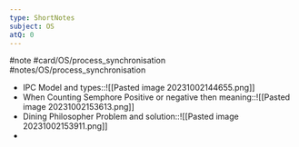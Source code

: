 ```yaml
---
type: ShortNotes
subject: OS
atQ: 0
---
```

#note
#card/OS/process_synchronisation
#notes/OS/process_synchronisation
- IPC  Model and types::![[Pasted image 20231002144655.png]] <!--SR:!2023-11-21,19,250-->
- When Counting Semphore Positive or negative then meaning::![[Pasted image 20231002153613.png]] <!--SR:!2023-12-14,33,270-->
- Dining Philosopher Problem and solution::![[Pasted image 20231002153911.png]] <!--SR:!2023-11-18,7,270-->
- 